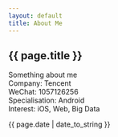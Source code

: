 ```yaml
---
layout: default
title: About Me
---
```

## {{ page.title }}

Something about me  
Company: Tencent  
WeChat: 1057126256  
Specialisation: Android  
Interest: iOS, Web, Big Data  

<p>{{ page.date | date_to_string }}</p>
